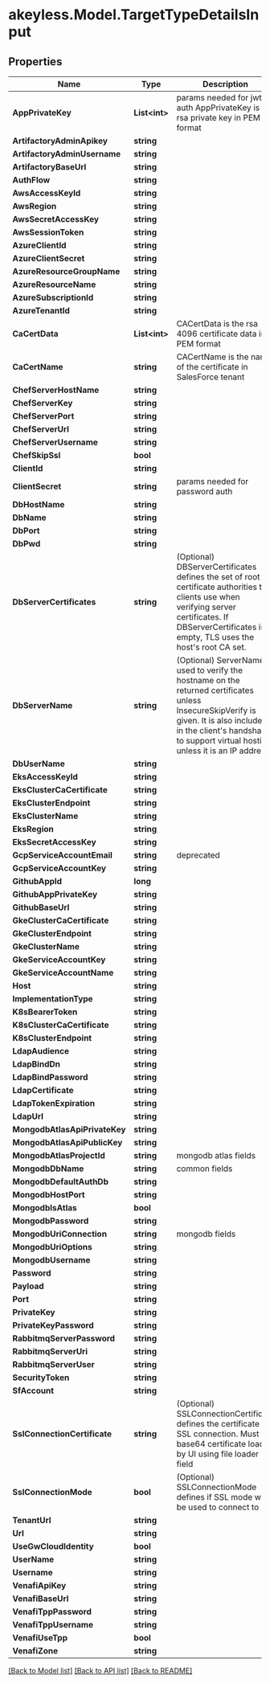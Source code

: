 # akeyless.Model.TargetTypeDetailsInput

## Properties

Name | Type | Description | Notes
------------ | ------------- | ------------- | -------------
**AppPrivateKey** | **List&lt;int&gt;** | params needed for jwt auth AppPrivateKey is the rsa private key in PEM format | [optional] 
**ArtifactoryAdminApikey** | **string** |  | [optional] 
**ArtifactoryAdminUsername** | **string** |  | [optional] 
**ArtifactoryBaseUrl** | **string** |  | [optional] 
**AuthFlow** | **string** |  | [optional] 
**AwsAccessKeyId** | **string** |  | [optional] 
**AwsRegion** | **string** |  | [optional] 
**AwsSecretAccessKey** | **string** |  | [optional] 
**AwsSessionToken** | **string** |  | [optional] 
**AzureClientId** | **string** |  | [optional] 
**AzureClientSecret** | **string** |  | [optional] 
**AzureResourceGroupName** | **string** |  | [optional] 
**AzureResourceName** | **string** |  | [optional] 
**AzureSubscriptionId** | **string** |  | [optional] 
**AzureTenantId** | **string** |  | [optional] 
**CaCertData** | **List&lt;int&gt;** | CACertData is the rsa 4096 certificate data in PEM format | [optional] 
**CaCertName** | **string** | CACertName is the name of the certificate in SalesForce tenant | [optional] 
**ChefServerHostName** | **string** |  | [optional] 
**ChefServerKey** | **string** |  | [optional] 
**ChefServerPort** | **string** |  | [optional] 
**ChefServerUrl** | **string** |  | [optional] 
**ChefServerUsername** | **string** |  | [optional] 
**ChefSkipSsl** | **bool** |  | [optional] 
**ClientId** | **string** |  | [optional] 
**ClientSecret** | **string** | params needed for password auth | [optional] 
**DbHostName** | **string** |  | [optional] 
**DbName** | **string** |  | [optional] 
**DbPort** | **string** |  | [optional] 
**DbPwd** | **string** |  | [optional] 
**DbServerCertificates** | **string** | (Optional) DBServerCertificates defines the set of root certificate authorities that clients use when verifying server certificates. If DBServerCertificates is empty, TLS uses the host&#39;s root CA set. | [optional] 
**DbServerName** | **string** | (Optional) ServerName is used to verify the hostname on the returned certificates unless InsecureSkipVerify is given. It is also included in the client&#39;s handshake to support virtual hosting unless it is an IP address. | [optional] 
**DbUserName** | **string** |  | [optional] 
**EksAccessKeyId** | **string** |  | [optional] 
**EksClusterCaCertificate** | **string** |  | [optional] 
**EksClusterEndpoint** | **string** |  | [optional] 
**EksClusterName** | **string** |  | [optional] 
**EksRegion** | **string** |  | [optional] 
**EksSecretAccessKey** | **string** |  | [optional] 
**GcpServiceAccountEmail** | **string** | deprecated | [optional] 
**GcpServiceAccountKey** | **string** |  | [optional] 
**GithubAppId** | **long** |  | [optional] 
**GithubAppPrivateKey** | **string** |  | [optional] 
**GithubBaseUrl** | **string** |  | [optional] 
**GkeClusterCaCertificate** | **string** |  | [optional] 
**GkeClusterEndpoint** | **string** |  | [optional] 
**GkeClusterName** | **string** |  | [optional] 
**GkeServiceAccountKey** | **string** |  | [optional] 
**GkeServiceAccountName** | **string** |  | [optional] 
**Host** | **string** |  | [optional] 
**ImplementationType** | **string** |  | [optional] 
**K8sBearerToken** | **string** |  | [optional] 
**K8sClusterCaCertificate** | **string** |  | [optional] 
**K8sClusterEndpoint** | **string** |  | [optional] 
**LdapAudience** | **string** |  | [optional] 
**LdapBindDn** | **string** |  | [optional] 
**LdapBindPassword** | **string** |  | [optional] 
**LdapCertificate** | **string** |  | [optional] 
**LdapTokenExpiration** | **string** |  | [optional] 
**LdapUrl** | **string** |  | [optional] 
**MongodbAtlasApiPrivateKey** | **string** |  | [optional] 
**MongodbAtlasApiPublicKey** | **string** |  | [optional] 
**MongodbAtlasProjectId** | **string** | mongodb atlas fields | [optional] 
**MongodbDbName** | **string** | common fields | [optional] 
**MongodbDefaultAuthDb** | **string** |  | [optional] 
**MongodbHostPort** | **string** |  | [optional] 
**MongodbIsAtlas** | **bool** |  | [optional] 
**MongodbPassword** | **string** |  | [optional] 
**MongodbUriConnection** | **string** | mongodb fields | [optional] 
**MongodbUriOptions** | **string** |  | [optional] 
**MongodbUsername** | **string** |  | [optional] 
**Password** | **string** |  | [optional] 
**Payload** | **string** |  | [optional] 
**Port** | **string** |  | [optional] 
**PrivateKey** | **string** |  | [optional] 
**PrivateKeyPassword** | **string** |  | [optional] 
**RabbitmqServerPassword** | **string** |  | [optional] 
**RabbitmqServerUri** | **string** |  | [optional] 
**RabbitmqServerUser** | **string** |  | [optional] 
**SecurityToken** | **string** |  | [optional] 
**SfAccount** | **string** |  | [optional] 
**SslConnectionCertificate** | **string** | (Optional) SSLConnectionCertificate defines the certificate for SSL connection. Must be base64 certificate loaded by UI using file loader field | [optional] 
**SslConnectionMode** | **bool** | (Optional) SSLConnectionMode defines if SSL mode will be used to connect to DB | [optional] 
**TenantUrl** | **string** |  | [optional] 
**Url** | **string** |  | [optional] 
**UseGwCloudIdentity** | **bool** |  | [optional] 
**UserName** | **string** |  | [optional] 
**Username** | **string** |  | [optional] 
**VenafiApiKey** | **string** |  | [optional] 
**VenafiBaseUrl** | **string** |  | [optional] 
**VenafiTppPassword** | **string** |  | [optional] 
**VenafiTppUsername** | **string** |  | [optional] 
**VenafiUseTpp** | **bool** |  | [optional] 
**VenafiZone** | **string** |  | [optional] 

[[Back to Model list]](../README.md#documentation-for-models) [[Back to API list]](../README.md#documentation-for-api-endpoints) [[Back to README]](../README.md)

